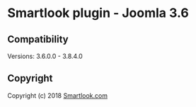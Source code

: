# Smartlook plugin - Joomla 3.6

## Compatibility

Versions: 3.6.0.0 - 3.8.4.0

## Copyright

Copyright (c) 2018 [Smartlook.com](https://www.smartlook.com/)
